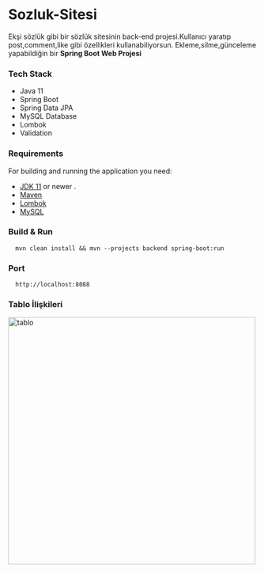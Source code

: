 # Sozluk-Sitesi
Ekşi sözlük gibi bir sözlük sitesinin back-end projesi.Kullanıcı yaratıp post,comment,like gibi özellikleri kullanabiliyorsun.
Ekleme,silme,günceleme yapabildiğin bir **Spring Boot Web Projesi**



### Tech Stack
- Java 11
- Spring Boot
- Spring Data JPA
- MySQL Database
- Lombok
- Validation


### Requirements

For building and running the application you need:
- [JDK 11](https://www.oracle.com/java/technologies/javase-jdk11-downloads.html) or newer .
- [Maven](https://maven.apache.org)
- [Lombok](https://projectlombok.org/)
- [MySQL](https://www.mysql.com/)


### Build & Run

```
  mvn clean install && mvn --projects backend spring-boot:run
```

### Port
```
  http://localhost:8088
```

### Tablo İlişkileri
<img width="500" alt="tablo" src="https://user-images.githubusercontent.com/41691766/167361257-ef59fa3e-fbf3-4aaa-bfc4-86dd0ed0fdcf.png">

